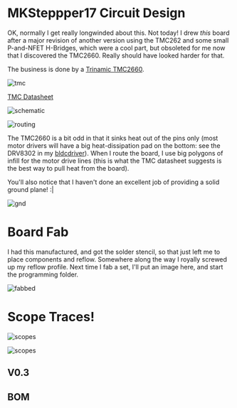 # MKSteppper17 Circuit Design

OK, normally I get really longwinded about this. Not today! I drew *this* board after a major revision of another version using the TMC262 and some small P-and-NFET H-Bridges, which were a cool part, but obsoleted for me now that I discovered the TMC2660. Really should have looked harder for that.

The business is done by a [Trinamic TMC2660](https://www.trinamic.com/products/integrated-circuits/details/tmc2660-pa/). 

![tmc](https://gitlab.cba.mit.edu/jakeread/mkstepper/raw/master/images/tmc2660.svg?sanitize=true)

[TMC Datasheet](https://gitlab.cba.mit.edu/jakeread/mkstepper/raw/master/datasheet/TMC2660_datasheet.pdf)

![schematic](https://gitlab.cba.mit.edu/jakeread/mkstepper/raw/master/images/schematic.png)

![routing](https://gitlab.cba.mit.edu/jakeread/mkstepper/raw/master/images/routed.png)

The TMC2660 is a bit odd in that it sinks heat out of the pins only (most motor drivers will have a big heat-dissipation pad on the bottom: see the DRV8302 in my [bldcdriver](https://gitlab.cba.mit.edu/jakeread/mkbldcdriver)). When I route the board, I use big polygons of infill for the motor drive lines (this is what the TMC datasheet suggests is the best way to pull heat from the board). 

You'll also notice that I haven't done an excellent job of providing a solid ground plane! :| 

![gnd](https://gitlab.cba.mit.edu/jakeread/mkstepper/raw/master/images/gndplane.png)

# Board Fab

I had this manufactured, and got the solder stencil, so that just left me to place components and reflow. Somewhere along the way I royally screwed up my reflow profile. Next time I fab a set, I'll put an image here, and start the programming folder.

![fabbed](https://gitlab.cba.mit.edu/jakeread/mkstepper/raw/master/images/fabbed-v011.jpg)

# Scope Traces!

![scopes](/images/scope-single-wave.jpg)

![scopes](/images/scope-many.jpg)

## V0.3

## BOM

